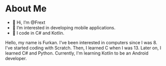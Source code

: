 # About Me

- 👋 Hi, I’m @Frext
- 👀 I’m interested in developing mobile applications.
- 🌱 I code in C# and Kotlin.

Hello, my name is Furkan. I've been interested in computers since I was 8. I've started coding with Scratch. Then, I learned C when I was 13. Later on, I learned C# and Python.
Currently, I'm learning Kotlin to be an Android developer.

<!---
Frext/Frext is a ✨ special ✨ repository because its `README.md` (this file) appears on your GitHub profile.
You can click the Preview link to take a look at your changes.
--->
